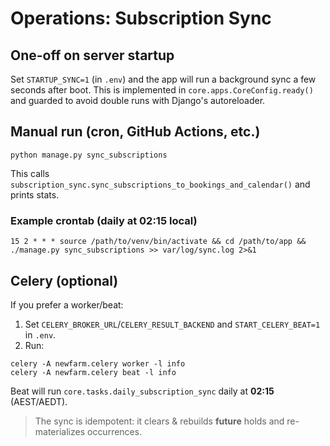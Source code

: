 # Operations: Subscription Sync

## One-off on server startup
Set `STARTUP_SYNC=1` (in `.env`) and the app will run a background sync a few seconds after boot.
This is implemented in `core.apps.CoreConfig.ready()` and guarded to avoid double runs with Django's
autoreloader.

## Manual run (cron, GitHub Actions, etc.)
```
python manage.py sync_subscriptions
```
This calls `subscription_sync.sync_subscriptions_to_bookings_and_calendar()` and prints stats.

### Example crontab (daily at 02:15 local)
```
15 2 * * * source /path/to/venv/bin/activate && cd /path/to/app && ./manage.py sync_subscriptions >> var/log/sync.log 2>&1
```

## Celery (optional)
If you prefer a worker/beat:
1) Set `CELERY_BROKER_URL`/`CELERY_RESULT_BACKEND` and `START_CELERY_BEAT=1` in `.env`.
2) Run:
```
celery -A newfarm.celery worker -l info
celery -A newfarm.celery beat -l info
```
Beat will run `core.tasks.daily_subscription_sync` daily at **02:15** (AEST/AEDT).

> The sync is idempotent: it clears & rebuilds **future** holds and re-materializes occurrences.
